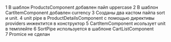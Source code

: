 1 В шаблон ProductsComponent добавлен пайп uppercase 
2 В шаблон CartItemComponent добавлен currency
3 Созданы два кастом пайпа sort и unit.
4 unit pipe в ProductDetailsComponent с помощью директивы providers инжектится в конструктор 
5 CartItemComponent исользует unit в темплейте
6 SortPipe используется в шаблоне CartListComponent  
7 Promice не сделан